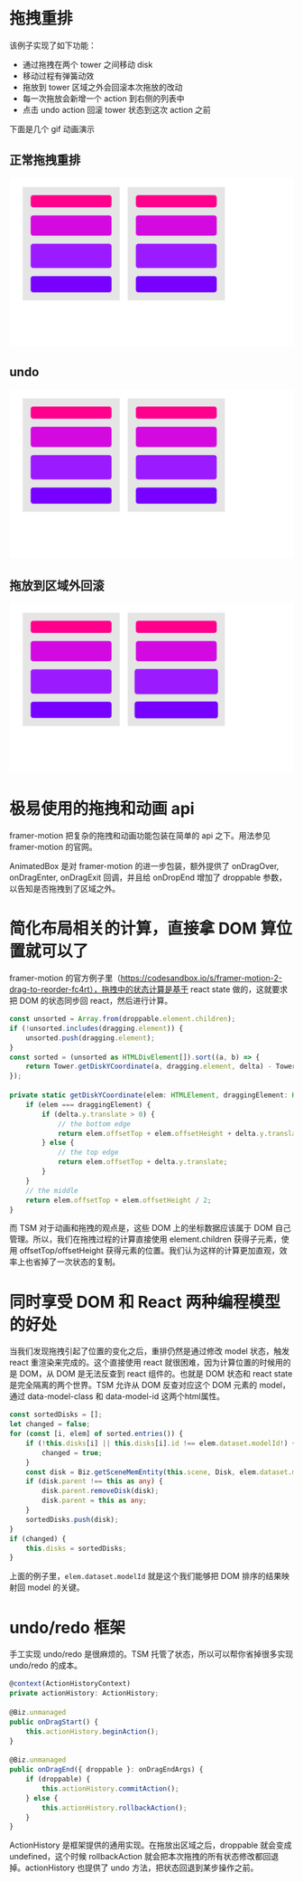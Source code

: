 # 拖拽重排

该例子实现了如下功能：

* 通过拖拽在两个 tower 之间移动 disk
* 移动过程有弹簧动效
* 拖放到 tower 区域之外会回滚本次拖放的改动
* 每一次拖放会新增一个 action 到右侧的列表中
* 点击 undo action 回滚 tower 状态到这次 action 之前

下面是几个 gif 动画演示

## 正常拖拽重排

![normal-drop](./normal-drop.gif)

## undo

![undo](./undo.gif)

## 拖放到区域外回滚

![drop-outside](./drop-outside.gif)

# 极易使用的拖拽和动画 api

framer-motion 把复杂的拖拽和动画功能包装在简单的 api 之下。用法参见 framer-motion 的官网。

AnimatedBox 是对 framer-motion 的进一步包装，额外提供了 onDragOver, onDragEnter, onDragExit 回调，并且给 onDropEnd 增加了 droppable 参数，以告知是否拖拽到了区域之外。

# 简化布局相关的计算，直接拿 DOM 算位置就可以了

framer-motion 的官方例子里（https://codesandbox.io/s/framer-motion-2-drag-to-reorder-fc4rt），拖拽中的状态计算是基于 react state 做的，这就要求把 DOM 的状态同步回 react，然后进行计算。

```ts
const unsorted = Array.from(droppable.element.children);
if (!unsorted.includes(dragging.element)) {
    unsorted.push(dragging.element);
}
const sorted = (unsorted as HTMLDivElement[]).sort((a, b) => {
    return Tower.getDiskYCoordinate(a, dragging.element, delta) - Tower.getDiskYCoordinate(b, dragging.element, delta);
});

private static getDiskYCoordinate(elem: HTMLElement, draggingElement: HTMLElement, delta: BoxDelta) {
    if (elem === draggingElement) {
        if (delta.y.translate > 0) {
            // the bottom edge
            return elem.offsetTop + elem.offsetHeight + delta.y.translate;
        } else {
            // the top edge
            return elem.offsetTop + delta.y.translate;
        }
    }
    // the middle
    return elem.offsetTop + elem.offsetHeight / 2;
}
```

而 TSM 对于动画和拖拽的观点是，这些 DOM 上的坐标数据应该属于 DOM 自己管理。所以，我们在拖拽过程的计算直接使用 element.children 获得子元素，使用 offsetTop/offsetHeight 获得元素的位置。我们认为这样的计算更加直观，效率上也省掉了一次状态的复制。

# 同时享受 DOM 和 React 两种编程模型的好处

当我们发现拖拽引起了位置的变化之后，重排仍然是通过修改 model 状态，触发 react 重渲染来完成的。这个直接使用 react 就很困难，因为计算位置的时候用的是 DOM，从 DOM 是无法反查到 react 组件的。也就是 DOM 状态和 react state 是完全隔离的两个世界。TSM 允许从 DOM 反查对应这个 DOM 元素的 model，通过 data-model-class 和 data-model-id 这两个html属性。

```ts
const sortedDisks = [];
let changed = false;
for (const [i, elem] of sorted.entries()) {
    if (!this.disks[i] || this.disks[i].id !== elem.dataset.modelId!) {
        changed = true;
    }
    const disk = Biz.getSceneMemEntity(this.scene, Disk, elem.dataset.modelId!);
    if (disk.parent !== this as any) {
        disk.parent.removeDisk(disk);
        disk.parent = this as any;
    }
    sortedDisks.push(disk);
}
if (changed) {
    this.disks = sortedDisks;
}
```

上面的例子里，`elem.dataset.modelId` 就是这个我们能够把 DOM 排序的结果映射回 model 的关键。

# undo/redo 框架

手工实现 undo/redo 是很麻烦的。TSM 托管了状态，所以可以帮你省掉很多实现 undo/redo 的成本。

```ts
@context(ActionHistoryContext)
private actionHistory: ActionHistory;

@Biz.unmanaged
public onDragStart() {
    this.actionHistory.beginAction();
}

@Biz.unmanaged
public onDragEnd({ droppable }: onDragEndArgs) {
    if (droppable) {
        this.actionHistory.commitAction();
    } else {
        this.actionHistory.rollbackAction();
    }
}
```

ActionHistory 是框架提供的通用实现。在拖放出区域之后，droppable 就会变成 undefined，这个时候 rollbackAction 就会把本次拖拽的所有状态修改都回退掉。actionHistory 也提供了 undo 方法，把状态回退到某步操作之前。